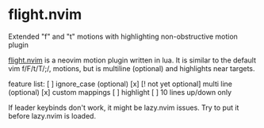# flight.nvim

Extended "f" and "t" motions with highlighting
non-obstructive motion plugin

[flight.nvim](https://github.com/juiceDeLemon/flight.nvim) is a neovim motion plugin written in lua. It is similar to the default vim f/F/t/T/;/, motions, but is multiline (optional) and highlights near targets.

feature list:
[ ] ignore_case (optional)
[x] [! not yet optional] multi line (optional)
[x] custom mappings
[ ] highlight
[ ] 10 lines up/down only

If leader keybinds don't work, it might be lazy.nvim issues. Try to put it before lazy.nvim is loaded.
